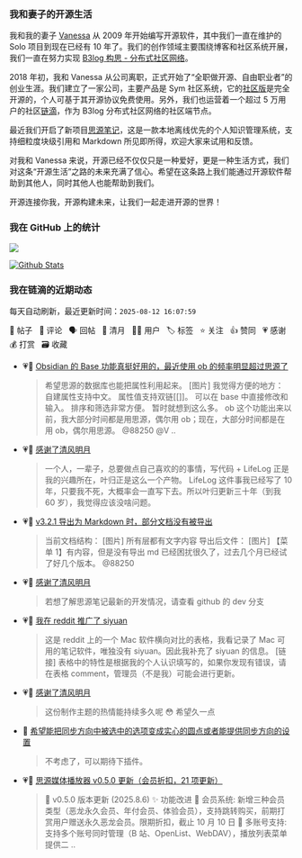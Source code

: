 ### 我和妻子的开源生活

我和我的妻子 [Vanessa](https://github.com/Vanessa219) 从 2009 年开始编写开源软件，其中我们一直在维护的 Solo 项目到现在已经有 10 年了。我们的创作领域主要围绕博客和社区系统开展，我们一直在努力实现 [B3log 构思 - 分布式社区网络](https://ld246.com/article/1546941897596)。

2018 年初，我和 Vanessa 从公司离职，正式开始了“全职做开源、自由职业者”的创业生涯。我们建立了一家公司，主要产品是 Sym 社区系统，它的[社区版](https://github.com/88250/symphony)是完全开源的，个人可基于其开源协议免费使用。另外，我们也运营着一个超过 5 万用户的社区[链滴](https://ld246.com)，作为 B3log 分布式社区网络的社区端节点。

最近我们开启了新项目[思源笔记](https://github.com/siyuan-note/siyuan)，这是一款本地离线优先的个人知识管理系统，支持细粒度块级引用和 Markdown 所见即所得，欢迎大家来试用和反馈。

对我和 Vanessa 来说，开源已经不仅仅只是一种爱好，更是一种生活方式，我们对这条“开源生活”之路的未来充满了信心。希望在这条路上我们能通过开源软件帮助到其他人，同时其他人也能帮助到我们。

开源连接你我，开源构建未来，让我们一起走进开源的世界！

### 我在 GitHub 上的统计

<a title="Hits" target="_blank" href="https://github.com/88250/88250"><img src="https://hits.b3log.org/88250/88250.svg"></a>

[![Github Stats](https://github-readme-stats.vercel.app/api?username=88250&theme=tokyonight&show_icons=true)](https://github.com/88250)

<!--events start -->

### 我在链滴的近期动态

每天自动刷新，最近更新时间：`2025-08-12 16:07:59`

📝 帖子 &nbsp; 💬 评论 &nbsp; 🗣 回帖 &nbsp; 🌙 清月 &nbsp; 👨‍💻 用户 &nbsp; 🏷️ 标签 &nbsp; ⭐️ 关注 &nbsp; 👍 赞同 &nbsp; 💗 感谢 &nbsp; 💰 打赏 &nbsp; 🗃 收藏

* 💗📝 [Obsidian 的 Base 功能真挺好用的，最近使用 ob 的频率明显超过思源了](https://ld246.com/article/1754962307039)

  > 希望思源的数据库也能把属性利用起来。 [图片] 我觉得方便的地方： 自建属性支持中文。 属性值支持双链[[]]。 可以在 base 中直接修改和输入。 排序和筛选非常方便。 暂时就想到这么多。 ob 这个功能出来以前，我大部分时间都是用思源，偶尔用 ob；现在，大部分时间都是在用 ob，偶尔用思源。 @88250 @V ..
* 💗🌙 [感谢了清风明月](https://ld246.com/member/Wetoria/breezemoons/1741450896608)

  > 一个人，一辈子，总要做点自己喜欢的的事情，写代码 + LifeLog 正是我的兴趣所在，叶归正是这么一个产物。 LifeLog 这件事我已经写了 10 年，只要我不死，大概率会一直写下去。所以叶归更新三十年（到我 60 岁），我觉得应该没啥问题。
* 💗📝 [v3.2.1 导出为 Markdown 时，部分文档没有被导出](https://ld246.com/article/1754904061155)

  > 当前文档结构： [图片] 所有层都有文字内容 导出后文件： [图片] 【菜单 1】有内容，但是没有导出 md 已经困扰很久了，过去几个月已经试了好几个版本。 @88250
* 💗🌙 [感谢了清风明月](https://ld246.com/member/ACai/breezemoons/1754455323789)

  > 若想了解思源笔记最新的开发情况，请查看 github 的 dev 分支
* 💗📝 [我在 reddit 推广了 siyuan](https://ld246.com/article/1754581326080)

  > 这是 reddit 上的一个 Mac 软件横向对比的表格，我看记录了 Mac 可用的笔记软件，唯独没有 siyuan。因此我补充了 siyuan 的信息。 [链接] 表格中的特性是根据我的个人认识填写的，如果你发现有错误，请在表格 comment，管理员（不是我）可能会进行更新。
* 💗🌙 [感谢了清风明月](https://ld246.com/member/queguaiya/breezemoons/1754404795035)

  > 这份制作主题的热情能持续多久呢 😳 希望久一点
* 💬 [希望能把同步方向中被选中的选项变成实心的圆点或者能提供同步方向的设置](https://ld246.com/article/1754472920807/comment/1754557980641#comments)

  > 不考虑了，可以期待下插件。
* 💗📝 [思源媒体播放器 v0.5.0 更新（会员折扣，21 项更新）](https://ld246.com/article/1754488632840)

  > 📅 v0.5.0 版本更新 (2025.8.6) ✨ 功能改进 🎯 会员系统: 新增三种会员类型（恶龙永久会员、年付会员、体验会员），支持跳转购买，前期打赏用户赠送永久恶龙会员。限期折扣，截止 10 月 10 日 👥 多账号支持: 支持多个账号同时管理（B 站、OpenList、WebDAV），播放列表菜单提供二 ..


<!--events end -->
